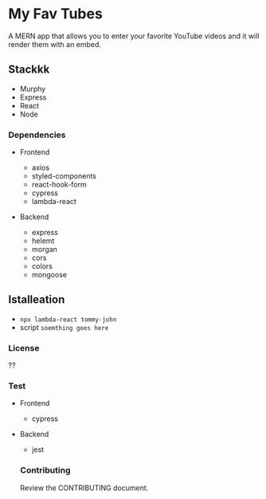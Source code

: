 # My Fav Tubes

A MERN app that allows you to enter your favorite YouTube videos and it will render them with an embed.

## Stackkk

- Murphy
- Express
- React
- Node

### Dependencies

- Frontend

  - axios
  - styled-components
  - react-hook-form
  - cypress
  - lambda-react

- Backend
  - express
  - helemt
  - morgan
  - cors
  - colors
  - mongoose

## Istalleation

- `npx lambda-react tommy-john`
- script `soemthing goes here`

### License

??

### Test

- Frontend
  - cypress
- Backend

  - jest

  ### Contributing

  Review the CONTRIBUTING document.
